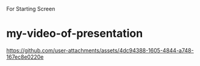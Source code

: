 For Starting Screen
# my-video-of-presentation

https://github.com/user-attachments/assets/4dc94388-1605-4844-a748-167ec8e0220e
